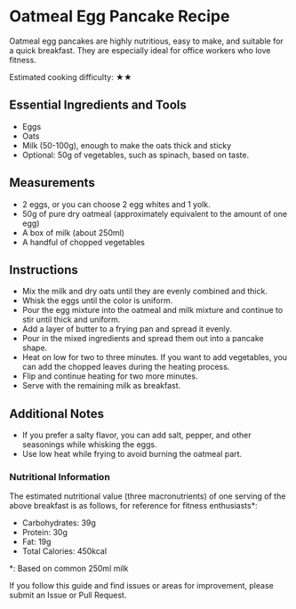 # Oatmeal Egg Pancake Recipe

Oatmeal egg pancakes are highly nutritious, easy to make, and suitable for a quick breakfast. They are especially ideal for office workers who love fitness.

Estimated cooking difficulty: ★★

## Essential Ingredients and Tools

- Eggs
- Oats
- Milk (50-100g), enough to make the oats thick and sticky
- Optional: 50g of vegetables, such as spinach, based on taste.

## Measurements

- 2 eggs, or you can choose 2 egg whites and 1 yolk.
- 50g of pure dry oatmeal (approximately equivalent to the amount of one egg)
- A box of milk (about 250ml)
- A handful of chopped vegetables

## Instructions

- Mix the milk and dry oats until they are evenly combined and thick.
- Whisk the eggs until the color is uniform.
- Pour the egg mixture into the oatmeal and milk mixture and continue to stir until thick and uniform.
- Add a layer of butter to a frying pan and spread it evenly.
- Pour in the mixed ingredients and spread them out into a pancake shape.
- Heat on low for two to three minutes. If you want to add vegetables, you can add the chopped leaves during the heating process.
- Flip and continue heating for two more minutes.
- Serve with the remaining milk as breakfast.

## Additional Notes

- If you prefer a salty flavor, you can add salt, pepper, and other seasonings while whisking the eggs.
- Use low heat while frying to avoid burning the oatmeal part.

### Nutritional Information

The estimated nutritional value (three macronutrients) of one serving of the above breakfast is as follows, for reference for fitness enthusiasts*:

- Carbohydrates: 39g
- Protein: 30g
- Fat: 19g
- Total Calories: 450kcal

*: Based on common 250ml milk

If you follow this guide and find issues or areas for improvement, please submit an Issue or Pull Request.
